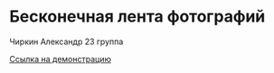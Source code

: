 # Бесконечная лента фотографий 
Чиркин Александр 23 группа

[Ссылка на демонстрацию](https://drive.google.com/file/d/1PXA9wrFN0NWRNuk0g3rNqew_O_x0Ap8r/view?usp=drivesdk)

